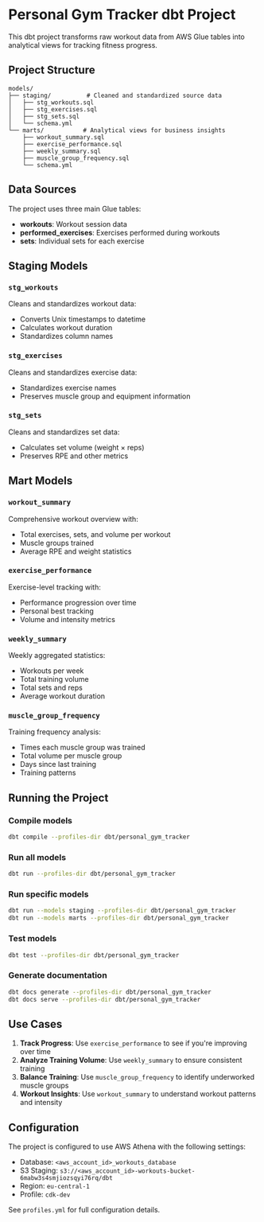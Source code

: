 # Personal Gym Tracker dbt Project

This dbt project transforms raw workout data from AWS Glue tables into analytical views for tracking fitness progress.

## Project Structure

```
models/
├── staging/          # Cleaned and standardized source data
│   ├── stg_workouts.sql
│   ├── stg_exercises.sql
│   ├── stg_sets.sql
│   └── schema.yml
└── marts/           # Analytical views for business insights
    ├── workout_summary.sql
    ├── exercise_performance.sql
    ├── weekly_summary.sql
    ├── muscle_group_frequency.sql
    └── schema.yml
```

## Data Sources

The project uses three main Glue tables:
- **workouts**: Workout session data
- **performed_exercises**: Exercises performed during workouts
- **sets**: Individual sets for each exercise

## Staging Models

### `stg_workouts`
Cleans and standardizes workout data:
- Converts Unix timestamps to datetime
- Calculates workout duration
- Standardizes column names

### `stg_exercises`
Cleans and standardizes exercise data:
- Standardizes exercise names
- Preserves muscle group and equipment information

### `stg_sets`
Cleans and standardizes set data:
- Calculates set volume (weight × reps)
- Preserves RPE and other metrics

## Mart Models

### `workout_summary`
Comprehensive workout overview with:
- Total exercises, sets, and volume per workout
- Muscle groups trained
- Average RPE and weight statistics

### `exercise_performance`
Exercise-level tracking with:
- Performance progression over time
- Personal best tracking
- Volume and intensity metrics

### `weekly_summary`
Weekly aggregated statistics:
- Workouts per week
- Total training volume
- Total sets and reps
- Average workout duration

### `muscle_group_frequency`
Training frequency analysis:
- Times each muscle group was trained
- Total volume per muscle group
- Days since last training
- Training patterns

## Running the Project

### Compile models
```bash
dbt compile --profiles-dir dbt/personal_gym_tracker
```

### Run all models
```bash
dbt run --profiles-dir dbt/personal_gym_tracker
```

### Run specific models
```bash
dbt run --models staging --profiles-dir dbt/personal_gym_tracker
dbt run --models marts --profiles-dir dbt/personal_gym_tracker
```

### Test models
```bash
dbt test --profiles-dir dbt/personal_gym_tracker
```

### Generate documentation
```bash
dbt docs generate --profiles-dir dbt/personal_gym_tracker
dbt docs serve --profiles-dir dbt/personal_gym_tracker
```

## Use Cases

1. **Track Progress**: Use `exercise_performance` to see if you're improving over time
2. **Analyze Training Volume**: Use `weekly_summary` to ensure consistent training
3. **Balance Training**: Use `muscle_group_frequency` to identify underworked muscle groups
4. **Workout Insights**: Use `workout_summary` to understand workout patterns and intensity

## Configuration

The project is configured to use AWS Athena with the following settings:
- Database: `<aws_account_id>_workouts_database`
- S3 Staging: `s3://<aws_account_id>-workouts-bucket-6mabw3s4smjiozsqyi76rq/dbt`
- Region: `eu-central-1`
- Profile: `cdk-dev`

See `profiles.yml` for full configuration details.
